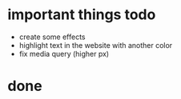 # important things todo
- create some effects
- highlight text in the website with another color
- fix media query (higher px)

# done